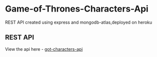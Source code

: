 # Game-of-Thrones-Characters-Api

REST API created using express and mongodb-atlas,deployed on heroku

## REST API

View the api here - [got-characters-api](https://got-api-vinu.herokuapp.com/api/got/?name=all)

